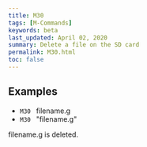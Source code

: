 ```yaml
---
title: M30
tags: [M-Commands] 
keywords: beta 
last_updated: April 02, 2020 
summary: Delete a file on the SD card 
permalink: M30.html
toc: false 
---
```



## Examples

* ` M30  ` filename.g
* ` M30  ` "filename.g"

filename.g is deleted.

